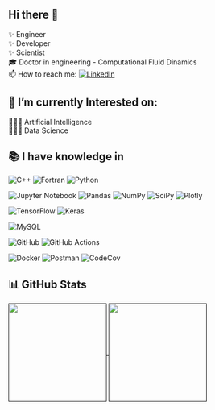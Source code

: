 ## Hi there 👋

<!--
**motezuki/motezuki** is a ✨ _special_ ✨ repository because its `README.md` (this file) appears on your GitHub profile.

Here are some ideas to get you started:

- 🔭 I’m currently working on ...
- 🌱 I’m currently learning ...
- 👯 I’m looking to collaborate on ...
- 🤔 I’m looking for help with ...
- 💬 Ask me about ...
- 📫 How to reach me: ...
- 😄 Pronouns: ...
- ⚡ Fun fact: ...
-->

✨ Engineer  
✨ Developer  
✨ Scientist  
🎓 Doctor in engineering - Computational Fluid Dinamics  
📫 How to reach me: [![LinkedIn](https://img.shields.io/badge/linkedin-%230077B5.svg?logo=linkedin&logoColor=white)](https://www.linkedin.com/in/motezuki/)

## 🔭 I’m currently Interested on:
  🧑🏻‍💻 Artificial Intelligence  
  🧑🏻‍💻 Data Science  

## :books: I have knowledge in

![C++](https://img.shields.io/badge/c++-%2300599C.svg?logo=c%2B%2B&logoColor=white)
![Fortran](https://img.shields.io/badge/Fortran-%23734F96.svg?logo=fortran&logoColor=white) 
![Python](https://img.shields.io/badge/python-3670A0?logo=python&logoColor=ffdd54)

![Jupyter Notebook](https://img.shields.io/badge/jupyter-%23FA0F00.svg?logo=jupyter&logoColor=white)
![Pandas](https://img.shields.io/badge/pandas-%23150458.svg?logo=pandas&logoColor=white)
![NumPy](https://img.shields.io/badge/numpy-%23013243.svg?logo=numpy&logoColor=white)
![SciPy](https://img.shields.io/badge/SciPy-%230C55A5.svg?logo=scipy&logoColor=%white)
![Plotly](https://img.shields.io/badge/Plotly-%233F4F75.svg?logo=plotly&logoColor=white)


![TensorFlow](https://img.shields.io/badge/TensorFlow-%23FF6F00.svg?logo=TensorFlow&logoColor=white)
![Keras](https://img.shields.io/badge/Keras-%23D00000.svg?logo=Keras&logoColor=white)

![MySQL](https://img.shields.io/badge/mysql-%2300f.svg?logo=mysql&logoColor=white)

![GitHub](https://img.shields.io/badge/github-%23121011.svg?logo=github&logoColor=white)
![GitHub Actions](https://img.shields.io/badge/githubactions-%232671E5.svg?logo=githubactions&logoColor=white)

![Docker](https://img.shields.io/badge/docker-%230db7ed.svg?logo=docker&logoColor=white)
![Postman](https://img.shields.io/badge/Postman-FF6C37?logo=postman&logoColor=white)
![CodeCov](https://img.shields.io/badge/codecov-%23ff0077.svg?logo=codecov&logoColor=white)

## 📊 GitHub Stats
<a href="">
  <img height=195 align="center" src="https://github-readme-stats.vercel.app/api?username=motezuki&theme=transparent&show_icons=true&icon_color=30A3DC&title_color=E94D5F&text_color=FFF" />
</a>
<a href="">
  <img height=195 align="center" src="https://github-readme-stats.vercel.app/api/top-langs/?username=motezuki&layout=compact&theme=transparent&title_color=E94D5F&text_color=FFF" />  
</a>  


